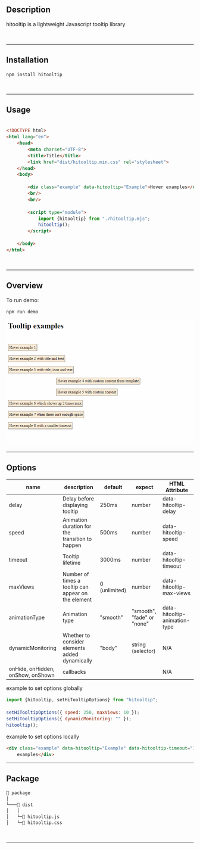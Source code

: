 
## Description

hitooltip is a lightweight Javascript tooltip library

<br/>

---



## Installation

```shell
npm install hitooltip
```

<br/>

---

## Usage

```html

<!DOCTYPE html>
<html lang="en">
    <head>
        <meta charset="UTF-8">
        <title>Title</title>
        <link href="dist/hitooltip.min.css" rel="stylesheet">
    </head>
    <body>
        
        <div class="example" data-hitooltip="Example">Hover examples</div>
        <br/>
        <br/>

        <script type="module">
            import {hitooltip} from "./hitooltip.mjs";
            hitooltip();
        </script>

    </body>
</html>


```

<br/>

---

## Overview

To run demo:

```shell
npm run demo
```

![Demo](https://github.com/thimpat/demos/blob/main/hitooltip/preview.gif)

---

## Options


| name                              | description                                         | default       | expect                      | HTML Attribute                |
|-----------------------------------|-----------------------------------------------------|---------------|-----------------------------|-------------------------------|
| delay                             | Delay before displaying tooltip                     | 250ms         | number                      | data-hitooltip-delay          |
| speed                             | Animation duration for the transition to happen     | 500ms         | number                      | data-hitooltip-speed          |
| timeout                           | Tooltip lifetime                                    | 3000ms        | number                      | data-hitooltip-timeout        |
| maxViews                          | Number of times a tooltip can appear on the element | 0 (unlimited) | number                      | data-hitooltip-max-views      |
| animationType                     | Animation type                                      | "smooth"      | "smooth", "fade" or "none"  | data-hitooltip-animation-type |
| dynamicMonitoring                 | Whether to consider elements added dynamically      | "body"        | string (selector)           | N/A                           |
| onHide, onHidden, onShow, onShown | callbacks                                           |               |                             | N/A                           |


example to set options globally

```javascript
import {hitooltip, setHiTooltipOptions} from "hitooltip";

setHiTooltipOptions({ speed: 250, maxViews: 10 });
setHiTooltipOptions({ dynamicMonitoring: "" });
hitooltip();
```

example to set options locally

```html
<div class="example" data-hitooltip="Example" data-hitooltip-timeout="10000" data-hitooltip-max-views="2">Hover 
    examples</div>
```

---

## Package

```
📁 package                
│
└───📁 dist
│   │
│   └─📝 hitooltip.js         
│   └─📝 hitooltip.css         

```

<br/>

---


